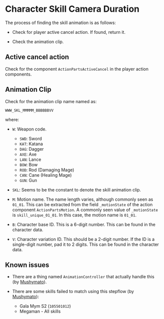# Character Skill Camera Duration

The process of finding the skill animation is as follows:

- Check for player active cancel action. If found, return it.

- Check the animation clip.

## Active cancel action

Check for the component `ActionPartsActiveCancel` in the player action components.

## Animation Clip

Check for the animation clip name named as:

```
WWW_SKL_MMMMM_BBBBBBVV
```

where:

- `W`: Weapon code.
    - `SWD`: Sword
    - `KAT`: Katana
    - `DAG`: Dagger
    - `AXE`: Axe
    - `LAN`: Lance
    - `BOW`: Bow
    - `ROD`: Rod (Damaging Mage)
    - `CAN`: Cane (Healing Mage)
    - `GUN`: Gun

- `SKL`: Seems to be the constant to denote the skill animation clip.

- `M`: Motion name. The name length varies, although commonly seen as `01_01`. This can be extracted from the
  field `_motionState` of the action component `ActionPartsMotion`. A commonly seen value of `_motionState`
  is `skill_unique_01_01`. In this case, the motion name is `01_01`.

- `B`: Character base ID. This is a 6-digit number. This can be found in the character data.

- `V`: Character variation ID. This should be a 2-digit number. If the ID is a single-digit number, pad it to 2 digits.
  This can be found in the character data.

## Known issues

- There are a thing named `AnimationController` that actually handle this (by [Mushymato]).

- There are some skills failed to match using this stepflow (by [Mushymato]):
  - Gala Mym S2  (`105501012`)
  - Megaman - All skills

[Mushymato]: https://github.com/Mushymato
